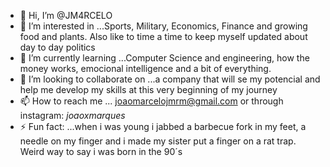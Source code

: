 - 👋 Hi, I’m @JM4RCELO
- 👀 I’m interested in ...Sports, Military, Economics, Finance and growing food and plants. Also like to time a time to keep myself updated about day to day politics
- 🌱 I’m currently learning ...Computer Science and engineering, how the money works, emocional intelligence and a bit of everything.
- 💞️ I’m looking to collaborate on ...a company that will se my potencial and help me develop my skills at this very beginning of my journey
- 📫 How to reach me ... joaomarcelojmrm@gmail.com or through instagram: _joaoxmarques_
- ⚡ Fun fact: ...when i was young i jabbed a barbecue fork in my feet, a needle on my finger and i made my sister put a finger on a rat trap. Weird way to say i was born in the 90´s
<!---
JM4RCELO/JM4RCELO is a ✨ special ✨ repository because its `README.md` (this file) appears on your GitHub profile.
You can click the Preview link to take a look at your changes.
--->
